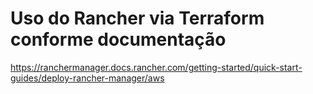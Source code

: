 # Uso do Rancher via Terraform conforme documentação

https://ranchermanager.docs.rancher.com/getting-started/quick-start-guides/deploy-rancher-manager/aws
